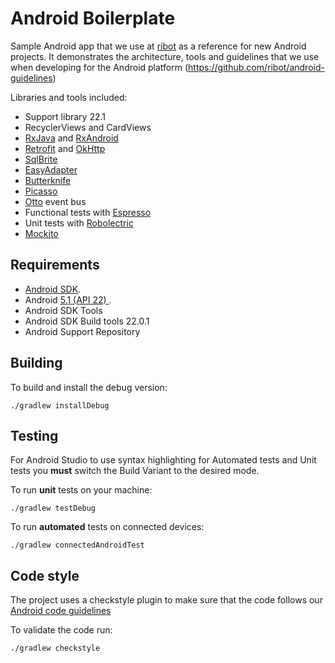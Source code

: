 Android Boilerplate
===================

Sample Android app that we use at [ribot](http://ribot.co.uk) as a reference for new Android projects. It demonstrates the architecture, tools and guidelines that we use when developing for the Android platform (https://github.com/ribot/android-guidelines)

Libraries and tools included:

- Support library 22.1
- RecyclerViews and CardViews 
- [RxJava](https://github.com/ReactiveX/RxJava) and [RxAndroid](https://github.com/ReactiveX/RxAndroid) 
- [Retrofit](http://square.github.io/retrofit/) and [OkHttp](https://github.com/square/okhttp)
- [SqlBrite](https://github.com/square/sqlbrite)
- [EasyAdapter](https://github.com/ribot/easy-adapter)
- [Butterknife](https://github.com/JakeWharton/butterknife)
- [Picasso](http://square.github.io/picasso/)
- [Otto](http://square.github.io/otto/) event bus
- Functional tests with [Espresso](https://code.google.com/p/android-test-kit/wiki/Espresso)
- Unit tests with [Robolectric](http://robolectric.org/) 
- [Mockito](http://mockito.org/)

Requirements
------------

 - [Android SDK](http://developer.android.com/sdk/index.html).
 - Android [5.1 (API 22) ](http://developer.android.com/tools/revisions/platforms.html#5.1).
 - Android SDK Tools
 - Android SDK Build tools 22.0.1 
 - Android Support Repository

Building
--------

To build and install the debug version:

    ./gradlew installDebug
    
Testing
--------

For Android Studio to use syntax highlighting for Automated tests and Unit tests you **must** switch the Build Variant to the desired mode.

To run **unit** tests on your machine:

    ./gradlew testDebug
    
To run **automated** tests on connected devices:

    ./gradlew connectedAndroidTest

Code style
-----------

The project uses a checkstyle plugin to make sure that the code follows our [Android code guidelines](https://github.com/ribot/android-guidelines/blob/master/project_and_code_guidelines.md)

To validate the code run:

    ./gradlew checkstyle
